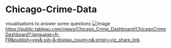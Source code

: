# Chicago-Crime-Data
 visualisations to answer some questions 
![image](https://github.com/medayoubaziz1993/Chicago-Crime-Data/assets/162934368/6e924a02-c241-4389-bf25-96872558bee2)
https://public.tableau.com/views/Chicago_Crime_Dashboard/ChicagoCrimeDashboard?:language=fr-FR&publish=yes&:sid=&:display_count=n&:origin=viz_share_link
